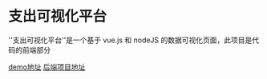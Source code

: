 # 支出可视化平台

''支出可视化平台''是一个基于 vue.js 和  nodeJS 的数据可视化页面，此项目是代码的前端部分

[demo地址](http://47.108.13.123/cost)
[后端项目地址](http://github.com/raylic/node-serve)
